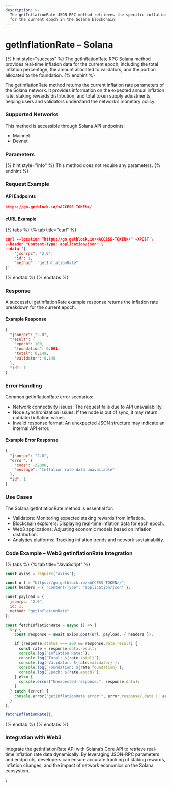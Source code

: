```yaml
---
description: >-
  The getInflationRate JSON-RPC method retrieves the specific inflation values
  for the current epoch in the Solana blockchain.
---
```


# getInflationRate – Solana

{% hint style="success" %}
The getInflationRate RPC Solana method provides real-time inflation data for the current epoch, including the total inflation percentage, the amount allocated to validators, and the portion allocated to the foundation.&#x20;
{% endhint %}

The getInflationRate method returns the current inflation rate parameters of the Solana network. It provides information on the expected annual inflation rate, staking rewards distribution, and total token supply adjustments, helping users and validators understand the network’s monetary policy.

### Supported Networks

This method is accessible through Solana API endpoints:

* Mainnet
* Devnet

### Parameters

{% hint style="info" %}
This method does not require any parameters.
{% endhint %}

### Request Example

#### API Endpoints

```json
https://go.getblock.io/<ACCESS-TOKEN>/
```

#### cURL Example

{% tabs %}
{% tab title="curl" %}
```json
curl --location "https://go.getblock.io/<ACCESS-TOKEN>/" -XPOST \
--header "Content-Type: application/json" \
--data '{
    "jsonrpc": "2.0",
    "id": 1,
    "method": "getInflationRate"
}'
```
{% endtab %}
{% endtabs %}

### Response

A successful getInflationRate example response returns the inflation rate breakdown for the current epoch.

#### Example Response

```json
{
  "jsonrpc": "2.0",
  "result": {
    "epoch": 100,
    "foundation": 0.001,
    "total": 0.149,
    "validator": 0.148
  },
  "id": 1
}
```

### Error Handling

Common getInflationRate error scenarios:

* Network connectivity issues: The request fails due to API unavailability.
* Node synchronization issues: If the node is out of sync, it may return outdated inflation values.
* Invalid response format: An unexpected JSON structure may indicate an internal API error.

#### Example Error Response

```json
{
  "jsonrpc": "2.0",
  "error": {
    "code": -32000,
    "message": "Inflation rate data unavailable"
  },
  "id": 1
}
```

### Use Cases

The Solana getInflationRate method is essential for:

* Validators: Monitoring expected staking rewards from inflation.
* Blockchain explorers: Displaying real-time inflation data for each epoch.
* Web3 applications: Adjusting economic models based on inflation distribution.
* Analytics platforms: Tracking inflation trends and network sustainability.

### Code Example – Web3 getInflationRate Integration

{% tabs %}
{% tab title="JavaScript" %}
```javascript
const axios = require('axios');

const url = "https://go.getblock.io/<ACCESS-TOKEN>/"; 
const headers = { "Content-Type": "application/json" };

const payload = {
  jsonrpc: "2.0",
  id: 1,
  method: "getInflationRate"
};

const fetchInflationRate = async () => {
  try {
    const response = await axios.post(url, payload, { headers });

    if (response.status === 200 && response.data.result) {
      const rate = response.data.result;
      console.log(`Inflation Rate:`);
      console.log(`Total: ${rate.total}`);
      console.log(`Validator: ${rate.validator}`);
      console.log(`Foundation: ${rate.foundation}`);
      console.log(`Epoch: ${rate.epoch}`);
    } else {
      console.error("Unexpected response:", response.data);
    }
  } catch (error) {
    console.error("getInflationRate error:", error.response?.data || error.message);
  }
};

fetchInflationRate();

```
{% endtab %}
{% endtabs %}

### Integration with Web3

Integrate the getInflationRate API with Solana’s Core API to retrieve real-time inflation rate data dynamically. By leveraging JSON-RPC parameters and endpoints, developers can ensure accurate tracking of staking rewards, inflation changes, and the impact of network economics on the Solana ecosystem.

\
